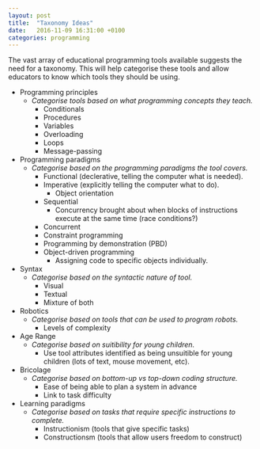 ```yaml
---
layout: post
title:  "Taxonomy Ideas"
date:   2016-11-09 16:31:00 +0100
categories: programming
---
```


The vast array of educational programming tools available suggests the need for a taxonomy. This will help categorise these tools and allow educators to know which tools they should be using.

- Programming principles
	- *Categorise tools based on what programming concepts they teach.*
		- Conditionals
		- Procedures
		- Variables
		- Overloading
		- Loops
		- Message-passing
- Programming paradigms
	- *Categorise based on the programming paradigms the tool covers.*
		- Functional (declerative, telling the computer what is needed).
		- Imperative (explicitly telling the computer what to do).
			- Object orientation
		- Sequential
			- Concurrency brought about when blocks of instructions execute at the same time (race conditions?)
		- Concurrent
		- Constraint programming
		- Programming by demonstration (PBD)
		- Object-driven programming
			- Assigning code to specific objects individually.
- Syntax
	- *Categorise based on the syntactic nature of tool.*
		- Visual
		- Textual
		- Mixture of both
- Robotics
	- *Categorise based on tools that can be used to program robots.*
		- Levels of complexity
- Age Range
	- *Categorise based on suitibility for young children.*
		- Use tool attributes identified as being unsuitible for young children (lots of text, mouse movement, etc).
- Bricolage
	- *Categorise based on bottom-up vs top-down coding structure.*
		- Ease of being able to plan a system in advance
		- Link to task difficulty
- Learning paradigms
	- *Categorise based on tasks that require specific instructions to complete.*
		- Instructionism (tools that give specific tasks)
		- Constructionsm (tools that allow users freedom to construct)
